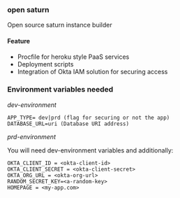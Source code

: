 ### open saturn

Open source saturn instance builder

#### Feature

- Procfile for heroku style PaaS services
- Deployment scripts
- Integration of Okta IAM solution for securing access

### Environment variables needed

*dev-environment*

```
APP_TYPE= dev|prd (flag for securing or not the app)
DATABASE_URL=uri (Database URI address)
```

*prd-environment*

You will need dev-environment variables and additionally:

```
OKTA_CLIENT_ID = <okta-client-id>
OKTA_CLIENT_SECRET = <okta-client-secret>
OKTA_ORG_URL = <okta-org-url>
RANDOM_SECRET_KEY=<a-random-key>
HOMEPAGE = <my-app.com>
```

